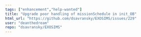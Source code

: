 ```yaml
---
tags: ["enhancement","help-wanted"]
title: "Upgrade poor handling of missionSchedule in init_OB"
html_url: "https://github.com/dsavransky/EXOSIMS/issues/229"
user: "deanthedream"
repo: "dsavransky/EXOSIMS"
---
```


